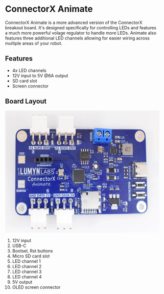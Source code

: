 # ConnectorX Animate

ConnectorX Animate is a more advanced version of the ConnectorX breakout board. It's designed specifically for controlling LEDs and features a much more powerful volage regulator to handle more LEDs. Animate also features three additional LED channels allowing for easier wiring across multiple areas of your robot.

## Features

- 4x LED channels
- 12V input to 5V @6A output
- SD card slot
- Screen connector

## Board Layout

<img src="/assets/connectorx-animate.png" alt="ConnectorX Animate" height="400px"/>

1. 12V input
2. USB-C
3. Bootsel, Rst buttons
4. Micro SD card slot
5. LED channel 1
6. LED channel 2
7. LED channel 3
8. LED channel 4
9. 5V output
10. OLED screen connector